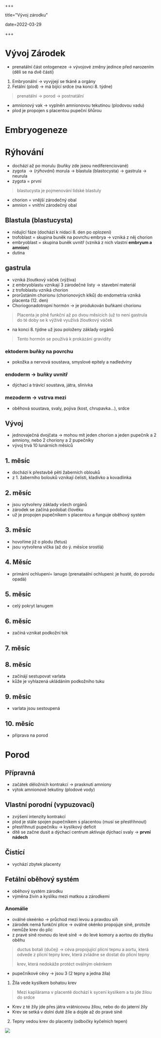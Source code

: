 +++

title="Vývoj zárodku"

date=2022-03-29

+++

# Vývoj Zárodek

- prenatální část ontogeneze $\to$ vývojové změny jedince před narozením (dělí se na dvě části)

1. Embryonální $\to$ vyvýjejí se tkáně a orgány
2. Fetální (plod) $\to$ má bijící srdce (na konci 8. týdne)

> prenatální $\to$ porod $\to$ postnatální

- amnionový vak $\to$ vyplněn amnionovou tekutinou (plodovou vadu)
- plod je propojen s placentou pupeční šňůrou 

# Embryogeneze
# Rýhování
- dochází až po morulu (buňky zde jseou nediferenciované)
- zygota $\to (rýhování)$ morula $\to$ blastula (blastocysta) $\to$ gastrula $\to$ neurula
- zygota = první
> blastucysta je pojmenování lidské blastuly
- chorion = vnější zárodečný obal
- amnion = vnitřní zárodečný obal 

## Blastula (blastucysta)
- nidující fáze (dochází k nidaci 8. den po oplození)
- trofoblast = skupina buněk na povrchu embrya $\to$ vzniká z něj chorion 
- embryoblast = skupina buněk uvnitř (vzniká z nich vlastní **embryum a amnion**)
- dutina


## gastrula
- vzniká žloutkový váček (výživa)
- z embryoblastu vznikají 3 zárodečné listy $\to$ stavební materiál 
- z trofoblastu vzniká chorion 
- prorůstáním chorionu (chorionových klků) do endometria vzniká placenta (12. den)
- Choriogonadotropní hormón $\to$ je produkován buňkami chorionu
> Placenta je plně funkční až po dvou měsících (už to není gastrula <br>
> do té doby se k výživě využívá žloutkový váček <br>
- na konci 8. týdne už jsou položeny základy orgánů
> Tento hormón se používá k prokázání gravidity 
### ektoderm buňky na povrchu 
- pokožka a nervová soustava, smyslové epitely a nadledviny
### endoderm $\to$ buňky uvnitř
- dýchací a trávící soustava, játra, slinivka 
### mezoderm $\to$ vstrva mezi
- oběhová soustava, svaly, pojiva (kost, chrupavka...), srdce   

## Vývoj 
- jednovaječná dvojčata $\to$ mohou mít jeden chorion a jeden pupečník a 2 amniony, nebo 2 choriony a 2 pupečníky
- vývoj trvá 10 lunárních měsíců
## 1. měsíc 
- dochází k přestavbě pěti žaberních oblouků
- z 1. žaberního bolouků vznikají čelisti, kladívko a kovadlinka 
## 2. měsíc 
- jsou vytvořeny základy všech orgánů
- zárodek se začíná podobat člověku
- už je propojen pupečníkem s placentou a funguje oběhový systém 

## 3. měsíc 
- hovoříme již o plodu (fetus)
- jsou vytvořena víčka (až do ý. měsíce srostlá)

## 4. Měsíc 
- primární ochlupení= lanugo (prenataální ochlupení: je husté, do porodu opadá)

## 5. měsíc 
- celý pokryt lanugem 

## 6. měsíc 
- začíná vznikat podkožní tok 

## 7. měsíc 

## 8. měsíc 
- začínájí sestupovat varlata
- kůže je vyhlazená ukládáním podkožního tuku

## 9. měsíc 
- varlata jsou sestoupená
## 10. měsíc 
- připrava na porod 

# Porod 
## Přípravná
- začátek děložních kontrakcí $\to$ prasknutí amniony
- výtok amnionové tekutiny (plodové vody)

## Vlastní porodní (vypuzovací)
- zvýšení intenzity kontrakcí
- plod je stále spojen pupečníkem s placentou (musí se přestřihnout)
- přestřihnutí pupečníku $\to$ kyslíkový deficit
- dítě se začne dusit a dýchací centrum aktivuje dýchací svaly $\to$ **první nádech**

## Čistící
- vychází zbytek placenty 

## Fetální oběhový systém

- oběhový systém zárodku
- výměna živin a kyslíku mezi matkou a zárodkemi
### Anomálie
- oválné okeénko $\to$ průchod mezi levou a pravdou síň
- zárodek nemá funkční plíce $\to$ oválné okénko propojuje síně, protože nemůže krev do plic
- z pravé síně rovnou do levé síně $\to$ do levé komory a aortou do zbytku oběhu

> ductus botali (dučej) $\to$ céva propojující plicní tepnu a aortu, která odvede z plicní tepny krev, která zvládne se dostat do plicní tepny<br>
>
> krev, která nedokáže protéct oválným okénkem <br>

- pupečníkové cévy $\to$ jsou 3 (2 tepny a jedna žíla)
1. Žíla vede kyslíkem bohatou krev
> Mezi kapilárama v placentě dochází k sycení kyslíkem a ta jde žilou do srdce 
- Krev z té žíly jde přes játra vrátnicovou žílou, nebo do do jaterní žíly
- Krev se setká v dolní duté žíle a dojde až do pravé síně 
2. Tepny vedou krev do placenty (odbočky kyčelních tepen)

![](https://slideplayer.cz/slide/5650563/6/images/5/Fet%C3%A1ln%C3%AD+ob%C4%9Bh.jpg)


